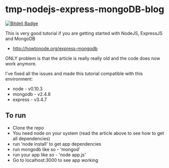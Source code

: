 tmp-nodejs-express-mongoDB-blog
===============================

[![Bitdeli Badge](https://d2weczhvl823v0.cloudfront.net/newbreedofgeek/tmp-nodejs-express-mongodb-blog/trend.png)](https://bitdeli.com/free "Bitdeli Badge")

This is very good tutorial if you are getting started with NodeJS, ExpressJS and MongoDB 
- http://howtonode.org/express-mongodb

ONLY problem is that the article is really really old and the code does now work anymore.

I've fixed all the issues and made this tutorial compatible with this environment:
* node - v0.10.3
* mongodb - v2.4.8
* express - v3.4.7


To run
---
* Clone the repo
* You need node on your system (read the article above to see how to get all dependencies)
* run 'node install' to get app dependencies
* run mongodb like so - 'mongod'
* run your app like so - 'node app.js'
* Go to localhost:3000 to see app working
